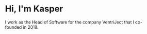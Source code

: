 # Hi, I'm Kasper
I work as the Head of Software for the company VentriJect that I co-founded in 2018. 
